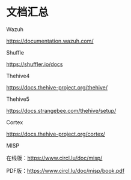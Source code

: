 # 文档汇总

Wazuh

https://documentation.wazuh.com/



Shuffle

https://shuffler.io/docs



Thehive4

https://docs.thehive-project.org/thehive/



Thehive5

https://docs.strangebee.com/thehive/setup/



Cortex

https://docs.thehive-project.org/cortex/



MISP

在线版：https://www.circl.lu/doc/misp/

PDF版：https://www.circl.lu/doc/misp/book.pdf

